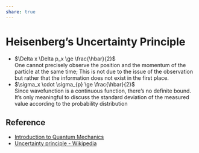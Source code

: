 ```yaml
---  
share: true  
---  
```

# Heisenberg’s Uncertainty Principle  
  
- $\Delta x \Delta p_x \ge \frac{\hbar}{2}​$    
  One cannot precisely observe the position and the momentum of the particle at the same time; This is not due to the issue of the observation but rather that the information does not exist in the first place.  
- $\sigma_x \cdot \sigma_{p} \ge \frac{\hbar}{2}$    
  Since wavefunction is a continuous function, there’s no definite bound. It’s only meaningful to discuss the standard deviation of the measured value according to the probability distribution  
  
## Reference  
  
- [Introduction to Quantum Mechanics](./Introduction%20to%20Quantum%20Mechanics.md#)  
- [Uncertainty principle - Wikipedia](https://en.wikipedia.org/wiki/Uncertainty_principle)  
